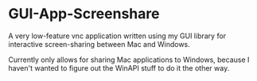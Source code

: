 GUI-App-Screenshare
===================

A very low-feature vnc application written using my GUI library for interactive screen-sharing between Mac and Windows.


Currently only allows for sharing Mac applications to Windows, because I haven't wanted to figure out the WinAPI stuff to do it the other way.
